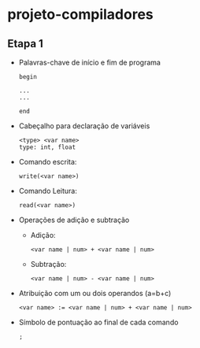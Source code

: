 # projeto-compiladores


## Etapa 1


- Palavras-chave de início e fim de programa

    ```
    begin

    ...
    ...

    end
    ```
- Cabeçalho para declaração de variáveis
    ```
    <type> <var name>
    type: int, float
    ```
- Comando escrita:
    ```
    write(<var name>)
    ```
- Comando Leitura:

    ```
    read(<var name>)
    ```
- Operações de adição e subtração
    - Adição:
        ```
        <var name | num> + <var name | num>
        ```
    - Subtração:
        ```
        <var name | num> - <var name | num>
        ```
- Atribuição com um ou dois operandos (a=b+c)
    ```
    <var name> := <var name | num> + <var name | num>
    ```
- Símbolo de pontuação ao final de cada comando
    ```
    ;
    ```